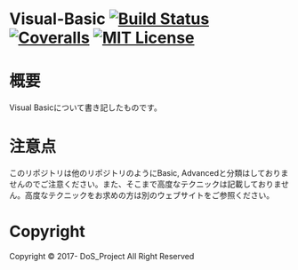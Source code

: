 # Visual-Basic [![Build Status](https://travis-ci.org/DoSO1O/Visual-Basic.svg?branch=master)](https://travis-ci.org/DoSO1O/Visual-Basic) [![Coveralls](https://img.shields.io/badge/coverage-10%25-yellow.svg)]() [![MIT License](http://img.shields.io/badge/license-MIT-blue.svg?style=flat)](LICENSE)

# 概要
Visual Basicについて書き記したものです。

# 注意点
このリポジトリは他のリポジトリのようにBasic, Advancedと分類はしておりませんのでご注意ください。また、そこまで高度なテクニックは記載しておりません。高度なテクニックをお求めの方は別のウェブサイトをご参照ください。

# Copyright
Copyright © 2017- DoS_Project All Right Reserved
